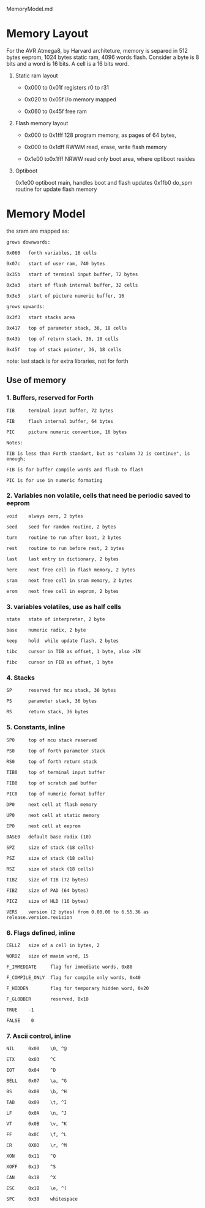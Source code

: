 MemoryModel.md

# Memory Layout 

For the AVR Atmega8, by Harvard architeture, memory is separed in 512 bytes eeprom, 1024 bytes static ram, 4096 words flash. Consider a byte is 8 bits and a word is 16 bits. A cell is a 16 bits word.

1. Static ram layout
    
    - 0x000 to 0x01f  registers r0 to r31

    - 0x020 to 0x05f  i/o memory mapped

    - 0x060 to 0x45f  free ram

2. Flash memory layout

    - 0x000 to 0x1fff 128 program memory, as pages of 64 bytes, 
    
    - 0x000 to 0x1dff RWWM read, erase, write flash memory
    
    - 0x1e00 to0x1fff NRWW read only boot area, where optiboot resides

3. Optiboot 

    0x1e00 optiboot main, handles boot and flash updates
    0x1fb0 do_spm routine for update flash memory
# Memory Model

the sram are mapped as:

    grows downwards:

    0x060   forth variables, 16 cells

    0x07c   start of user ram, 740 bytes

    0x35b   start of terminal input buffer, 72 bytes

    0x3a3   start of flash internal buffer, 32 cells
    
    0x3e3   start of picture numeric buffer, 16

    grows upwards:

    0x3f3   start stacks area

    0x417   top of parameter stack, 36, 18 cells

    0x43b   top of return stack, 36, 18 cells

    0x45f   top of stack pointer, 36, 18 cells

note: last stack is for extra libraries, not for forth    

## Use of memory

### 1. Buffers, reserved for Forth

    TIB     terminal input buffer, 72 bytes
    
    FIB     flash internal buffer, 64 bytes
    
    PIC     picture numeric convertion, 16 bytes

    Notes:
    
    TIB is less than Forth standart, but as "column 72 is continue", is enough;
    
    FIB is for buffer compile words and flush to flash
    
    PIC is for use in numeric formating

### 2. Variables non volatile, cells that need be periodic saved to eeprom

    void    always zero, 2 bytes
    
    seed    seed for ramdom routine, 2 bytes

    turn    routine to run after boot, 2 bytes

    rest    routine to run before rest, 2 bytes
    
    last    last entry in dictionary, 2 bytes

    here    next free cell in flash memory, 2 bytes
    
    sram    next free cell in sram memory, 2 bytes
    
    erom    next free cell in eeprom, 2 bytes
   
### 3. variables volatiles, use as half cells

    state   state of interpreter, 2 byte
    
    base    numeric radix, 2 byte

    keep    hold  while update flash, 2 bytes
    
    tibc    cursor in TIB as offset, 1 byte, also >IN
    
    fibc    cursor in FIB as offset, 1 byte
        
### 4. Stacks

    SP      reserved for mcu stack, 36 bytes
    
    PS      parameter stack, 36 bytes
    
    RS      return stack, 36 bytes

### 5. Constants, inline

    SP0     top of mcu stack reserved

    PS0     top of forth parameter stack

    RS0     top of forth return stack
    
    TIB0    top of terminal input buffer
    
    FIB0    top of scratch pad buffer
    
    PIC0    top of numeric format buffer
    
    DP0     next cell at flash memory
    
    UP0     next cell at static memory
    
    EP0     next cell at eeprom
    
    BASE0   default base radix (10)
    
    SPZ     size of stack (18 cells)
    
    PSZ     size of stack (18 cells)
    
    RSZ     size of stack (18 cells)
    
    TIBZ    size of TIB (72 bytes)
    
    FIBZ    size of PAD (64 bytes)
    
    PICZ    size of HLD (16 bytes)
    
    VERS    version (2 bytes) from 0.00.00 to 6.55.36 as release.version.revision

### 6. Flags defined, inline

    CELLZ   size of a cell in bytes, 2
    
    WORDZ   size of maxim word, 15

    F_IMMEDIATE     flag for immediate words, 0x80
    
    F_COMPILE_ONLY  flag for compile only words, 0x40
    
    F_HIDDEN        flag for temporary hidden word, 0x20
    
    F_GLOBBER       reserved, 0x10

    TRUE    -1

    FALSE    0

### 7. Ascii control, inline

    NIL     0x00    \0, ^@

    ETX     0x03    ^C

    EOT     0x04    ^D
    
    BELL    0x07    \a, ^G

    BS      0x08    \b, ^H

    TAB     0x09    \t, ^I

    LF      0x0A    \n, ^J

    VT      0x0B    \v, ^K

    FF      0x0C    \f, ^L

    CR      0X0D    \r, ^M

    XON     0x11    ^Q

    XOFF    0x13    ^S

    CAN     0x18    ^X

    ESC     0x1B    \e, ^[

    SPC     0x30    whitespace



